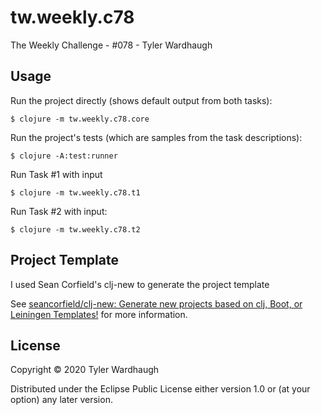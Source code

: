 # tw.weekly.c78


The Weekly Challenge - #078 - Tyler Wardhaugh

## Usage

Run the project directly (shows default output from both tasks):

    $ clojure -m tw.weekly.c78.core

Run the project's tests (which are samples from the task descriptions):

    $ clojure -A:test:runner

Run Task #1 with input

    $ clojure -m tw.weekly.c78.t1

Run Task #2 with input:

    $ clojure -m tw.weekly.c78.t2

## Project Template

I used Sean Corfield's clj-new to generate the project template

See [seancorfield/clj-new: Generate new projects based on clj, Boot, or Leiningen Templates!](https://github.com/seancorfield/clj-new) for more information.

## License

Copyright © 2020 Tyler Wardhaugh

Distributed under the Eclipse Public License either version 1.0 or (at
your option) any later version.
